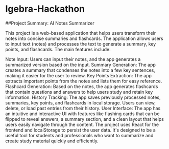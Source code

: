 # Igebra-Hackathon



##Project Summary: AI Notes Summarizer

This project is a web-based application that helps users transform their notes into concise summaries and flashcards. The application allows users to input text (notes) and processes the text to generate a summary, key points, and flashcards. The main features include:

Note Input: Users can input their notes, and the app generates a summarized version based on the input.
Summary Generation: The app creates a summary that condenses the notes into a few key sentences, making it easier for the user to review.
Key Points Extraction: The app extracts important points from the notes and lists them for easy reference.
Flashcard Generation: Based on the notes, the app generates flashcards that contain questions and answers to help users study and retain key information.
History Tracking: The app saves previously processed notes, summaries, key points, and flashcards in local storage. Users can view, delete, or load past entries from their history.
User Interface: The app has an intuitive and interactive UI with features like flashing cards that can be flipped to reveal answers, a summary section, and a clean layout that helps users easily navigate through the content.
The project uses React for the frontend and localStorage to persist the user data. It's designed to be a useful tool for students and professionals who want to summarize and create study material quickly and efficiently.
